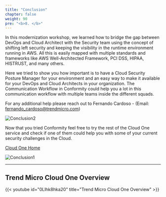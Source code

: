 ```yaml
---
title: "Conclusion"
chapter: false
weight: 90
pre: "<b>8. </b>"
---
```


In this modernization workshop, we learned how to bridge the gap between DevOps and Cloud Architect with the Security team using the concept of shifting left security and keeping the visibility in the runtime environment running in AWS. All this is easily mapped with multiple standards and frameworks like AWS Well-Architected Framework, PCI DSS, HIPAA, HISTRUST, and many others. 

Here we tried to show you how important is to have a Cloud Security Posture Manager for your environment and an easy way to make it available for your DevOps and Cloud Architects in your organization. The Communication Workflow in Conformity could help you a lot in this communication workflow with multiple teams inside the different squads.

For any additional help please reach out to Fernando Cardoso - (Email: fernando_cardoso@trendmicro.com)

![Conclusion2](/images/conclusion2.png) 


Now that you tried Conformity feel free to try the rest of the Cloud One service and check if one of them could help you with some of your current security challenges in the Cloud.

[Cloud One Home](https://cloudone.trendmicro.com/home)

![Conclusion1](/images/c1c_7.png) 

--------

## Trend Micro Cloud One Overview

{{< youtube id="0Llhk8hka20" title="Trend Micro Cloud One Overview" >}}